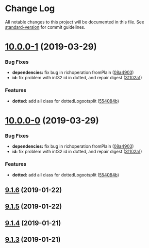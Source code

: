 # Change Log

All notable changes to this project will be documented in this file. See [standard-version](https://github.com/conventional-changelog/standard-version) for commit guidelines.

<a name="10.0.0-1"></a>

# [10.0.0-1](https://github.com/coast-team/mute-core/compare/v9.1.6...v10.0.0-1) (2019-03-29)

### Bug Fixes

- **dependencies:** fix bug in richoperation fromPlain ([08a4903](https://github.com/coast-team/mute-core/commit/08a4903))
- **id:** fix problem with int32 id in dotted, and repair digest ([31102a1](https://github.com/coast-team/mute-core/commit/31102a1))

### Features

- **dotted:** add all class for dottedLogootsplit ([554084b](https://github.com/coast-team/mute-core/commit/554084b))

<a name="10.0.0-0"></a>

# [10.0.0-0](https://github.com/coast-team/mute-core/compare/v9.1.6...v10.0.0-0) (2019-03-29)

### Bug Fixes

- **dependencies:** fix bug in richoperation fromPlain ([08a4903](https://github.com/coast-team/mute-core/commit/08a4903))
- **id:** fix problem with int32 id in dotted, and repair digest ([31102a1](https://github.com/coast-team/mute-core/commit/31102a1))

### Features

- **dotted:** add all class for dottedLogootsplit ([554084b](https://github.com/coast-team/mute-core/commit/554084b))

<a name="9.1.6"></a>

## [9.1.6](https://github.com/coast-team/mute-core/compare/v9.1.5...v9.1.6) (2019-01-22)

<a name="9.1.5"></a>

## [9.1.5](https://github.com/coast-team/mute-core/compare/v9.1.4...v9.1.5) (2019-01-22)

<a name="9.1.4"></a>

## [9.1.4](https://github.com/coast-team/mute-core/compare/v9.1.3...v9.1.4) (2019-01-21)

<a name="9.1.3"></a>

## [9.1.3](https://github.com/coast-team/mute-core/compare/v9.1.2...v9.1.3) (2019-01-21)
